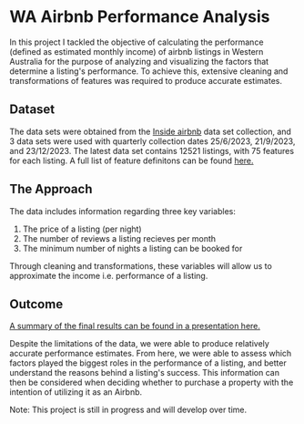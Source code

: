 # WA Airbnb Performance Analysis
In this project I tackled the objective of calculating the performance (defined as estimated monthly income) of airbnb listings in Western Australia for the purpose of analyzing and visualizing the factors that determine a listing's performance. To achieve this, extensive cleaning and transformations of features was required to produce accurate estimates.

## Dataset 
The data sets were obtained from the [Inside airbnb](https://insideairbnb.com/) data set collection, and 3 data sets were used with quarterly collection dates 25/6/2023, 21/9/2023, and 23/12/2023. The latest data set contains 12521 listings, with 75 features for each listing. A full list of feature definitons can be found [here.](https://docs.google.com/spreadsheets/d/1iWCNJcSutYqpULSQHlNyGInUvHg2BoUGoNRIGa6Szc4/edit#gid=1322284596)

## The Approach
The data includes information regarding three key variables:
1. The price of a listing (per night)
2. The number of reviews a listing recieves per month
3. The minimum number of nights a listing can be booked for

Through cleaning and transformations, these variables will allow us to approximate the income i.e. performance of a listing.


## Outcome
[A summary of the final results can be found in a presentation here.](Airbnb-Presentation-1.1.pdf)

Despite the limitations of the data, we were able to produce relatively accurate performance estimates. From here, we were able to assess which factors played the biggest roles in the performance of a listing, and better understand the reasons behind a listing's success. This information can then be considered when deciding whether to purchase a property with the intention of utilizing it as an Airbnb.

Note: This project is still in progress and will develop over time.

  
